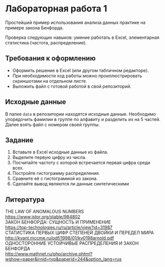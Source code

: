# Лабораторная работа 1
Простейший пример использования анализа данных практике на примере закона Бенфорда.

Проверка следующих навыков: умение работать в Excel, элементарная статистика (частота, распределение).
## Требования к оформлению
* Оформить решение в Excel (или другом табличном редакторе). 
* При необходимости ход работы можно проиллюстрировать скриншотами на отдельном листе.
* Выложить файл с готовой работой в свой репозиторий.

## Исходные данные
В папке ``data`` в репозитории находятся исходные данные.
Необходимо упорядочить фамилии в группе по алфавиту и разделить их на 5 частей.
Далее взять файл с номером своей группы.


## Задание
1. Вставьте в Excel исходные данные из файла.  
2. Выделите первую цифру из числа.  
3. Посчитайте частоту с которой встречается первая цифра среди всех.  
4. Постройте гистограмму распределения.  
5. Сравните её с гистограммой из закона.
6. Сделайте вывод являются ли данные синтетическими

## Литература
THE LAW OF ANOMALOUS NUMBERS  
https://www.jstor.org/stable/984802  
ЗАКОН БЕНФОРДА: СУЩНОСТЬ И ПРИМЕНЕНИЕ  
https://top-technologies.ru/ru/article/view?id=31987  
СТАТИСТИКА ПЕРВЫХ ЦИФР СТЕПЕНЕЙ ДВОЙКИ И ПЕРЕДЕЛ МИРА  http://kvant.mccme.ru/pdf/1998/01/kv0198arnold.pdf  
ОДНОСТОРОННИЕ УСТОЙЧИВЫЕ РАСПРЕДЕЛЕНИЯ И ЗАКОН БЕНФОРДА  
http://www.mathnet.ru/php/archive.phtml?wshow=paper&jrnid=tvp&paperid=244&option_lang=rus
